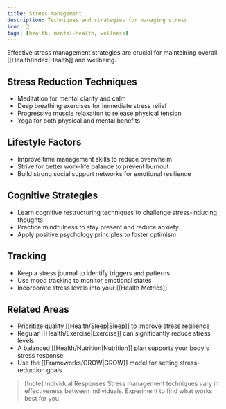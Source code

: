 ```yaml
---
title: Stress Management
description: Techniques and strategies for managing stress
icon: 🧘
tags: [health, mental-health, wellness]
---
```


Effective stress management strategies are crucial for maintaining overall [[Health/index|Health]] and wellbeing.

## Stress Reduction Techniques
- Meditation for mental clarity and calm
- Deep breathing exercises for immediate stress relief 
- Progressive muscle relaxation to release physical tension
- Yoga for both physical and mental benefits

## Lifestyle Factors
- Improve time management skills to reduce overwhelm
- Strive for better work-life balance to prevent burnout
- Build strong social support networks for emotional resilience

## Cognitive Strategies
- Learn cognitive restructuring techniques to challenge stress-inducing thoughts
- Practice mindfulness to stay present and reduce anxiety
- Apply positive psychology principles to foster optimism

## Tracking
- Keep a stress journal to identify triggers and patterns
- Use mood tracking to monitor emotional states
- Incorporate stress levels into your [[Health Metrics]]

## Related Areas
- Prioritize quality [[Health/Sleep|Sleep]] to improve stress resilience
- Regular [[Health/Exercise|Exercise]] can significantly reduce stress levels
- A balanced [[Health/Nutrition|Nutrition]] plan supports your body's stress response
- Use the [[Frameworks/GROW|GROW]] model for setting stress-reduction goals

> [!note] Individual Responses
> Stress management techniques vary in effectiveness between individuals. Experiment to find what works best for you.


